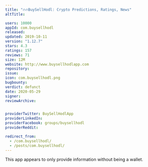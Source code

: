 ```yaml
---
title: "🔥🔥BuySellHodl: Crypto Predictions, Ratings, News"
altTitle: 

users: 10000
appId: com.buysellhodl
released: 
updated: 2019-10-11
version: "1.12.7"
stars: 4.3
ratings: 157
reviews: 71
size: 12M
website: http://www.buysellhodlapp.com
repository: 
issue: 
icon: com.buysellhodl.png
bugbounty: 
verdict: defunct
date: 2020-05-29
signer: 
reviewArchive:


providerTwitter: BuySellHodlApp
providerLinkedIn: 
providerFacebook: groups/buysellhodl
providerReddit: 

redirect_from:
  - /com.buysellhodl/
  - /posts/com.buysellhodl/
---
```



This app appears to only provide information without being a wallet.
